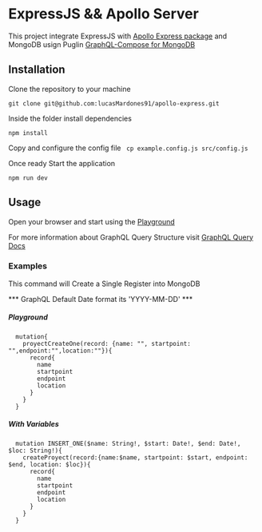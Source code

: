 # ExpressJS && Apollo Server

This project integrate ExpressJS with [Apollo Express package](https://github.com/apollographql/apollo-server/tree/main/packages/apollo-server-express) and MongoDB usign Puglin [GraphQL-Compose for MongoDB](https://github.com/graphql-compose/graphql-compose-mongoose)

## Installation

Clone the repository to your machine

`git clone git@github.com:lucasMardones91/apollo-express.git`

Inside the folder install dependencies

`npm install`

Copy and configure the config file
` cp example.config.js src/config.js`

Once ready Start the application

`npm run dev`

## Usage

Open your browser and start using the [Playground](http://localhost:4000/graphql)

For more information about GraphQL Query Structure visit [GraphQL Query Docs](https://graphql.org/learn/queries/)

### Examples

This command will Create a Single Register into MongoDB

*** GraphQL Default Date format its 'YYYY-MM-DD' ***

##### Playground
```
  mutation{
    proyectCreateOne(record: {name: "", startpoint: "",endpoint:"",location:""}){
      record{
        name
        startpoint
        endpoint
        location
      }
    }
  }
```
##### With Variables
```
  mutation INSERT_ONE($name: String!, $start: Date!, $end: Date!, $loc: String!){
    createProyect(record:{name:$name, startpoint: $start, endpoint: $end, location: $loc}){
      record{
        name
        startpoint
        endpoint
        location
      }
    }  
  }
```